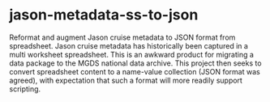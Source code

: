 # jason-metadata-ss-to-json
Reformat and augment Jason cruise metadata to JSON format from spreadsheet.
Jason cruise metadata has historically been captured in a multi worksheet
spreadsheet. This is an awkward product for migrating a data package to the
MGDS national data archive. This project then seeks to convert spreadsheet
content to a name-value collection (JSON format was agreed), with expectation
that such a format will more readily support scripting.
